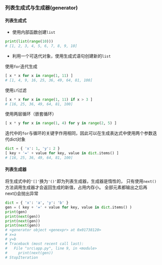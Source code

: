 ### 列表生成式与生成器(generator)

#### 列表生成**式**

* 使用内部函数创建`list`

```py
print(list(range(10)))
# [1, 2, 3, 4, 5, 6, 7, 8, 9, 10]
```

* 利用一个可迭代对象，使用生成式语句创建新的`list`

使用`for`迭代生成

```py
[ x * x for x in range(1, 11) ]
# [1, 4, 9, 16, 25, 36, 49, 64, 81, 100]
```

使用`if`过滤

```py
[ x * x for x in range(1, 11) if x > 3 ]
# [16, 25, 36, 49, 64, 81, 100]
```

使用两层循环（嵌套循环）

```py
[ x * y for x in range(1, 4) for y in range(2, 5) ]
```

迭代中的`for`与循环的关键字作用相同，因此可以在生成表达式中使用两个参数迭代dict对象

```py
dict = { 'x': 1, 'y': 2 }
[ key + '=' + value for key, value in dict.items() ]
# [16, 25, 36, 49, 64, 81, 100]
```

#### 列表生成**器**

将生成式中的`'[]'`换为`'()'`即为列表生成器，生成器是惰性的，
只有使用`next()`方法调用生成器才会返回生成的新值，占用内存小。
全部元素都输出之后再next()会抛出异常

```py
dict = { 'x': 'a', 'y': 'b' }
gen = ( key + '=' + value for key, value in dict.items() )
print(gen)
print(next(gen))
print(next(gen))
print(next(gen))
# <generator object <genexpr> at 0x01738120>
# x=a
# y=b
# Traceback (most recent call last):
#   File "src\app.py", line 9, in <module>
#     print(next(gen))
# StopIteration
```
